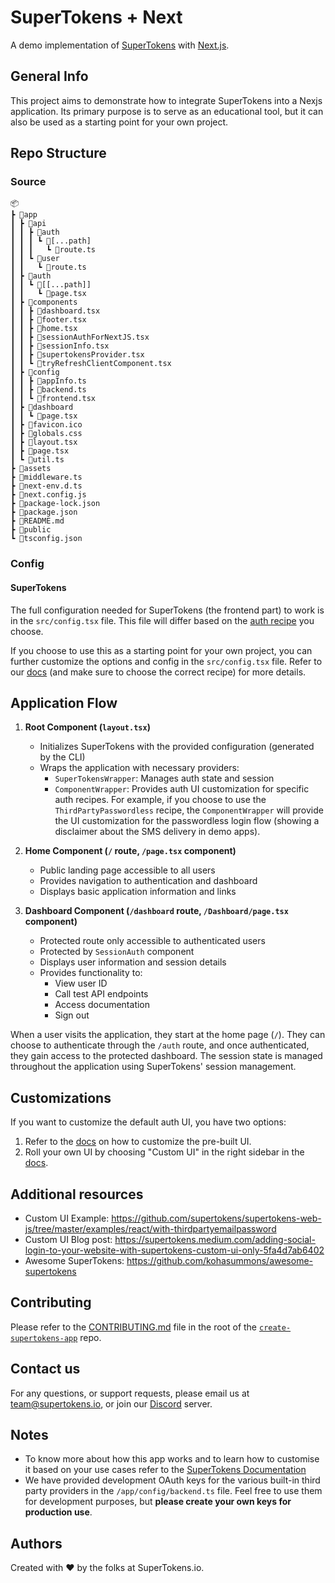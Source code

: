 # SuperTokens + Next

A demo implementation of [SuperTokens](https://supertokens.com/) with [Next.js](https://nextjs.org/).

## General Info

This project aims to demonstrate how to integrate SuperTokens into a Nexjs application. Its primary purpose is to serve as an educational tool, but it can also be used as a starting point for your own project.

## Repo Structure

### Source

```
📦
┣ 📂app
┃ ┣ 📂api
┃ ┃ ┣ 📂auth
┃ ┃ ┃ ┗ 📂[...path]
┃ ┃ ┃   ┗ 📜route.ts
┃ ┃ ┗ 📂user
┃ ┃   ┗ 📜route.ts
┃ ┣ 📂auth
┃ ┃ ┗ 📂[[...path]]
┃ ┃   ┗ 📜page.tsx
┃ ┣ 📂components
┃ ┃ ┣ 📜dashboard.tsx
┃ ┃ ┣ 📜footer.tsx
┃ ┃ ┣ 📜home.tsx
┃ ┃ ┣ 📜sessionAuthForNextJS.tsx
┃ ┃ ┣ 📜sessionInfo.tsx
┃ ┃ ┣ 📜supertokensProvider.tsx
┃ ┃ ┗ 📜tryRefreshClientComponent.tsx
┃ ┣ 📂config
┃ ┃ ┣ 📜appInfo.ts
┃ ┃ ┣ 📜backend.ts
┃ ┃ ┗ 📜frontend.tsx
┃ ┣ 📂dashboard
┃ ┃ ┗ 📜page.tsx
┃ ┣ 📜favicon.ico
┃ ┣ 📜globals.css
┃ ┣ 📜layout.tsx
┃ ┣ 📜page.tsx
┃ ┗ 📜util.ts
┣ 📂assets
┣ 📜middleware.ts
┣ 📜next-env.d.ts
┣ 📜next.config.js
┣ 📜package-lock.json
┣ 📜package.json
┣ 📜README.md
┣ 📂public
┗ 📜tsconfig.json
```

### Config

#### SuperTokens

The full configuration needed for SuperTokens (the frontend part) to work is in the `src/config.tsx` file. This file will differ based on the [auth recipe](https://supertokens.com/docs/guides) you choose.

If you choose to use this as a starting point for your own project, you can further customize the options and config in the `src/config.tsx` file. Refer to our [docs](https://supertokens.com/docs) (and make sure to choose the correct recipe) for more details.

## Application Flow

1. **Root Component (`layout.tsx`)**

    - Initializes SuperTokens with the provided configuration (generated by the CLI)
    - Wraps the application with necessary providers:
        - `SuperTokensWrapper`: Manages auth state and session
        - `ComponentWrapper`: Provides auth UI customization for specific auth recipes. For example, if you choose to use the `ThirdPartyPasswordless` recipe, the `ComponentWrapper` will provide the UI customization for the passwordless login flow (showing a disclaimer about the SMS delivery in demo apps).

2. **Home Component (`/` route, `/page.tsx` component)**

    - Public landing page accessible to all users
    - Provides navigation to authentication and dashboard
    - Displays basic application information and links

3. **Dashboard Component (`/dashboard` route, `/Dashboard/page.tsx` component)**
    - Protected route only accessible to authenticated users
    - Protected by `SessionAuth` component
    - Displays user information and session details
    - Provides functionality to:
        - View user ID
        - Call test API endpoints
        - Access documentation
        - Sign out

When a user visits the application, they start at the home page (`/`). They can choose to authenticate through the `/auth` route, and once authenticated, they gain access to the protected dashboard. The session state is managed throughout the application using SuperTokens' session management.

## Customizations

If you want to customize the default auth UI, you have two options:

1. Refer to the [docs](https://supertokens.com/docs/thirdpartyemailpassword/advanced-customizations/react-component-override/usage) on how to customize the pre-built UI.
2. Roll your own UI by choosing "Custom UI" in the right sidebar in the [docs](https://supertokens.com/docs/thirdpartyemailpassword/quickstart/frontend-setup).

## Additional resources

-   Custom UI Example: https://github.com/supertokens/supertokens-web-js/tree/master/examples/react/with-thirdpartyemailpassword
-   Custom UI Blog post: https://supertokens.medium.com/adding-social-login-to-your-website-with-supertokens-custom-ui-only-5fa4d7ab6402
-   Awesome SuperTokens: https://github.com/kohasummons/awesome-supertokens

## Contributing

Please refer to the [CONTRIBUTING.md](https://github.com/supertokens/create-supertokens-app/blob/master/CONTRIBUTING.md) file in the root of the [`create-supertokens-app`](https://github.com/supertokens/create-supertokens-app) repo.

## Contact us

For any questions, or support requests, please email us at team@supertokens.io, or join our [Discord](https://supertokens.io/discord) server.

## Notes

-   To know more about how this app works and to learn how to customise it based on your use cases refer to the [SuperTokens Documentation](https://supertokens.com/docs/guides)
-   We have provided development OAuth keys for the various built-in third party providers in the `/app/config/backend.ts` file. Feel free to use them for development purposes, but **please create your own keys for production use**.

## Authors

Created with :heart: by the folks at SuperTokens.io.
